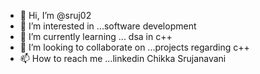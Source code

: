 - 👋 Hi, I’m @sruj02
- 👀 I’m interested in ...software development
- 🌱 I’m currently learning ... dsa in c++
- 💞️ I’m looking to collaborate on ...projects regarding c++
- 📫 How to reach me ...linkedin Chikka Srujanavani

<!---
sruj02/sruj02 is a ✨ special ✨ repository because its `README.md` (this file) appears on your GitHub profile.
You can click the Preview link to take a look at your changes.
--->

